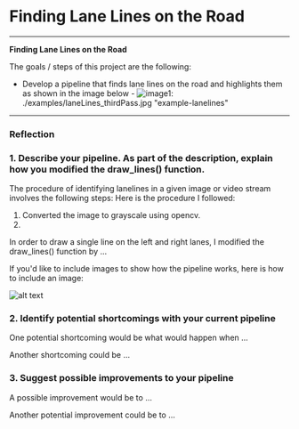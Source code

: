 # **Finding Lane Lines on the Road**

---

**Finding Lane Lines on the Road**

The goals / steps of this project are the following:
* Develop a pipeline that finds lane lines on the road and highlights them as shown in the image below -
![image1]: ./examples/laneLines_thirdPass.jpg "example-lanelines"

[//]: # (Image References)

[image1]: ./examples/grayscale.jpg "Grayscale"

---

### Reflection

### 1. Describe your pipeline. As part of the description, explain how you modified the draw_lines() function.

The procedure of identifying lanelines in a given image or video stream involves the following steps:
Here is the procedure I followed:
1. Converted the image to grayscale using opencv.
2. 

In order to draw a single line on the left and right lanes, I modified the draw_lines() function by ...

If you'd like to include images to show how the pipeline works, here is how to include an image: 

![alt text][image1]


### 2. Identify potential shortcomings with your current pipeline


One potential shortcoming would be what would happen when ... 

Another shortcoming could be ...


### 3. Suggest possible improvements to your pipeline

A possible improvement would be to ...

Another potential improvement could be to ...
